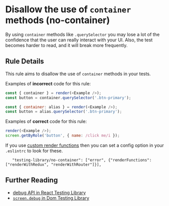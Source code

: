 # Disallow the use of `container` methods (no-container)

By using `container` methods like `.querySelector` you may lose a lot of the confidence that the user can really interact with your UI. Also, the test becomes harder to read, and it will break more frequently.

## Rule Details

This rule aims to disallow the use of `container` methods in your tests.

Examples of **incorrect** code for this rule:

```js
const { container } = render(<Example />);
const button = container.querySelector('.btn-primary');
```

```js
const { container: alias } = render(<Example />);
const button = alias.querySelector('.btn-primary');
```

Examples of **correct** code for this rule:

```js
render(<Example />);
screen.getByRole('button', { name: /click me/i });
```

If you use [custom render functions](https://testing-library.com/docs/example-react-redux) then you can set a config option in your `.eslintrc` to look for these.

```
   "testing-library/no-container": ["error", {"renderFunctions":["renderWithRedux", "renderWithRouter"]}],
```

## Further Reading

- [debug API in React Testing Library](https://testing-library.com/docs/react-testing-library/api#debug)
- [`screen.debug` in Dom Testing Library](https://testing-library.com/docs/dom-testing-library/api-queries#screendebug)
